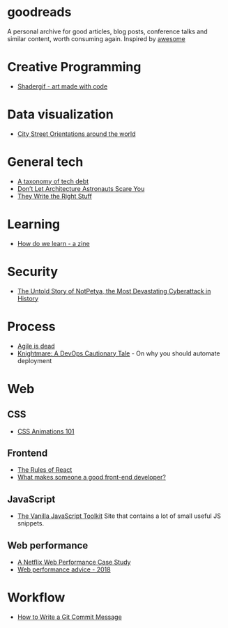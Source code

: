 # goodreads

A personal archive for good articles, blog posts, conference talks and similar content, worth consuming again. Inspired by [awesome](https://github.com/sindresorhus/awesome)

# Creative Programming
- [Shadergif - art made with code](https://shadergif.com/feed)

# Data visualization

- [City Street Orientations around the world](https://geoffboeing.com/2018/07/city-street-orientations-world/)

# General tech
- [A taxonomy of tech debt](https://engineering.riotgames.com/news/taxonomy-tech-debt)
- [Don’t Let Architecture Astronauts Scare You](https://www.joelonsoftware.com/2001/04/21/dont-let-architecture-astronauts-scare-you/)
- [They Write the Right Stuff](https://www.fastcompany.com/28121/they-write-right-stuff)

# Learning
- [How do we learn - a zine](https://blog.ncase.me/how-do-we-learn-a-zine/)

# Security

- [The Untold Story of NotPetya, the Most Devastating Cyberattack in History](https://www.wired.com/story/notpetya-cyberattack-ukraine-russia-code-crashed-the-world/)

# Process

- [Agile is dead](https://www.youtube.com/watch?v=a-BOSpxYJ9M)
- [Knightmare: A DevOps Cautionary Tale](https://dougseven.com/2014/04/17/knightmare-a-devops-cautionary-tale/) - On why you should automate deployment

# Web
## CSS
- [CSS Animations 101](https://cssanimation.rocks/css-animation-101/)
## Frontend
- [The Rules of React](https://gist.github.com/sebmarkbage/75f0838967cd003cd7f9ab938eb1958f?fbclid=IwAR2rCQxoB7Xy0LvU0Grn_BNKubIKlZRnSOAv7WiKE7bhflw-ovLV9bB8Epc)
- [What makes someone a good front-end developer?](https://gomakethings.com/what-makes-someone-a-good-front-end-developer/?utm_source=CSS-Weekly&utm_campaign=Issue-342&utm_medium=email)

## JavaScript
- [The Vanilla JavaScript Toolkit](https://vanillajstoolkit.com/)
Site that contains a lot of small useful JS snippets. 

## Web performance 
- [A Netflix Web Performance Case Study](https://medium.com/dev-channel/a-netflix-web-performance-case-study-c0bcde26a9d9)
- [Web performance advice - 2018](https://www.keycdn.com/blog/web-performance-advice-2018/)


# Workflow

- [How to Write a Git Commit Message](https://chris.beams.io/posts/git-commit/)
